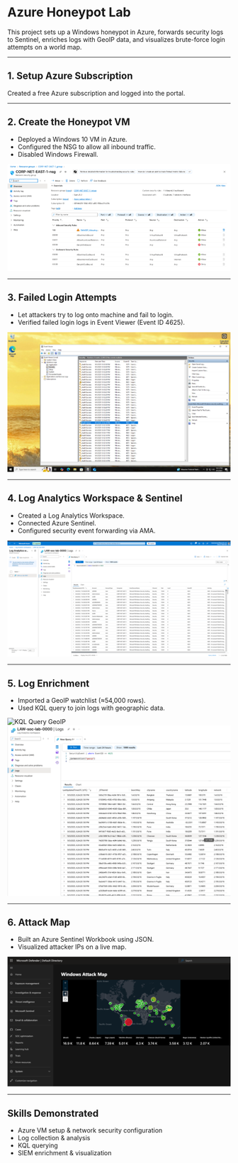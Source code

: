 # Azure Honeypot Lab

This project sets up a Windows honeypot in Azure, forwards security logs to Sentinel, enriches logs with GeoIP data, and visualizes brute-force login attempts on a world map.

---

## 1. Setup Azure Subscription
Created a free Azure subscription and logged into the portal.

---

## 2. Create the Honeypot VM
- Deployed a Windows 10 VM in Azure.
- Configured the NSG to allow all inbound traffic.
- Disabled Windows Firewall.


![VM NSG Settings](Azure_Honeypot_lab//images/vm-nsg.png)

---

## 3. Failed Login Attempts
- Let attackers try to log onto machine and fail to  login.
- Verified failed login logs in Event Viewer (Event ID 4625).


![Event Viewer](Azure_Honeypot_lab/images/event-viewer.png)


---

## 4. Log Analytics Workspace & Sentinel
- Created a Log Analytics Workspace.
- Connected Azure Sentinel.
- Configured security event forwarding via AMA.


![Sentinel Logs](Azure_Honeypot_lab/images/sentinel-logs.png)

---

## 5. Log Enrichment
- Imported a GeoIP watchlist (≈54,000 rows).
- Used KQL query to join logs with geographic data.


![KQL Query GeoIP](Azure_Honeypot_lab/kql-query.png)
![KQL Query GeoIP](Azure_Honeypot_lab/images/kql-query2.png)



---

## 6. Attack Map
- Built an Azure Sentinel Workbook using JSON.
- Visualized attacker IPs on a live map.


![Attack Map](Azure_Honeypot_lab/images/attack-map.png)


---

## Skills Demonstrated
- Azure VM setup & network security configuration
- Log collection & analysis
- KQL querying
- SIEM enrichment & visualization

